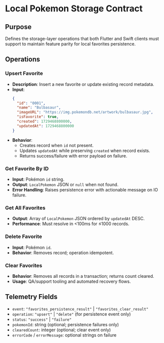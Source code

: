 # Local Pokemon Storage Contract

## Purpose
Defines the storage-layer operations that both Flutter and Swift clients must
support to maintain feature parity for local favorites persistence.

## Operations

### Upsert Favorite
- **Description**: Insert a new favorite or update existing record metadata.
- **Input**:
  ```json
  {
    "id": "0001",
    "name": "Bulbasaur",
    "imageURL": "https://img.pokemondb.net/artwork/bulbasaur.jpg",
    "isFavorite": true,
    "created": 1729468800000,
    "updatedAt": 1729468800000
  }
  ```
- **Behavior**:
  - Creates record when `id` not present.
  - Updates `updatedAt` while preserving `created` when record exists.
  - Returns success/failure with error payload on failure.

### Get Favorite By ID
- **Input**: Pokémon `id` string.
- **Output**: `LocalPokemon` JSON or `null` when not found.
- **Error Handling**: Raises persistence error with actionable message on IO
  failure.

### Get All Favorites
- **Output**: Array of `LocalPokemon` JSON ordered by `updatedAt` DESC.
- **Performance**: Must resolve in <100ms for ≤1000 records.

### Delete Favorite
- **Input**: Pokémon `id`.
- **Behavior**: Removes record; operation idempotent.

### Clear Favorites
- **Behavior**: Removes all records in a transaction; returns count cleared.
- **Usage**: QA/support tooling and automated recovery flows.

## Telemetry Fields
- `event`: `"favorites_persistence_result"` | `"favorites_clear_result"`
- `operation`: `"upsert"` | `"delete"` (for persistence event only)
- `status`: `"success"` | `"failure"`
- `pokemonId`: string (optional; persistence failures only)
- `clearedCount`: integer (optional; clear event only)
- `errorCode` / `errorMessage`: optional strings on failure

